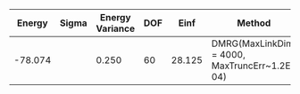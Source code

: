 | Energy  | Sigma | Energy Variance | DOF | Einf   | Method                                       | Data Repository |
|---------|-------|-----------------|-----|--------|----------------------------------------------|-----------------|
| -78.074 |       | 0.250           | 60  | 28.125 | DMRG(MaxLinkDim = 4000, MaxTruncErr~1.2E-04) |                 |

